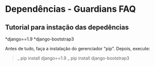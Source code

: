 # Dependências - Guardians FAQ

## Tutorial para instação das depedências

*django==1.9
*django-bootstrap3

Antes de tudo, faça a instalação do gerenciador "pip". Depois, execute:

>_ pip install django==1.9
>_ pip install django-bootstrap3 

